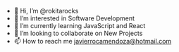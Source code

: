 - 👋 Hi, I’m @rokitarocks
- 👀 I’m interested in Software Development
- 🌱 I’m currently learning JavaScript and React
- 💞️ I’m looking to collaborate on New Projects
- 📫 How to reach me javierrocamendoza@hotmail.com

<!---
rokitarocks/rokitarocks is a ✨ special ✨ repository because its `README.md` (this file) appears on your GitHub profile.
You can click the Preview link to take a look at your changes.
--->
